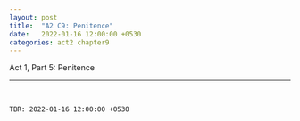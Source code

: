 ```yaml
--- 
layout: post
title:  "A2 C9: Penitence"
date:   2022-01-16 12:00:00 +0530
categories: act2 chapter9
---
```

Act 1, Part 5: Penitence
<!--more-->

---
&nbsp;




`TBR: 2022-01-16 12:00:00 +0530`

